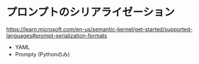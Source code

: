 # プロンプトのシリアライゼーション

https://learn.microsoft.com/en-us/semantic-kernel/get-started/supported-languages#prompt-serialization-formats

- YAML
- Prompty (Pythonのみ)

